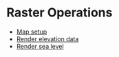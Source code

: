 # Raster Operations

* [Map setup](map.md)
* [Render elevation data](elevation.md)
* [Render sea level](raster.md)
